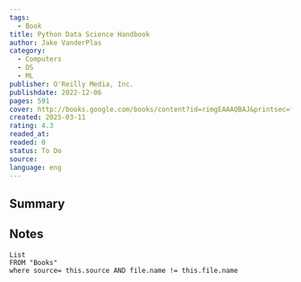 ```yaml
---
tags:
  - Book
title: Python Data Science Handbook
author: Jake VanderPlas
category:
  - Computers
  - DS
  - ML
publisher: O'Reilly Media, Inc.
publishdate: 2022-12-06
pages: 591
cover: http://books.google.com/books/content?id=rimgEAAAQBAJ&printsec=frontcover&img=1&zoom=1&edge=curl&source=gbs_api
created: 2025-03-11
rating: 4.3
readed_at: 
readed: 0
status: To Do
source: 
language: eng
---
```

## Summary


## Notes
```dataview
List 
FROM "Books"
where source= this.source AND file.name != this.file.name
```